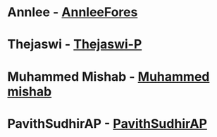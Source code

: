 # Annlee - [AnnleeFores](https://github.com/AnnleeFores)
# Thejaswi - [Thejaswi-P](https://github.com/Thejaswi-P)
# Muhammed Mishab - [Muhammed mishab](https://github.com/muhammemishab)
# PavithSudhirAP - [PavithSudhirAP](https://github.com/PavithSudhirAP)
